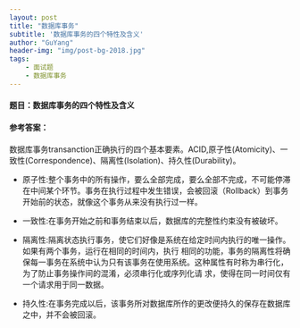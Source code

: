 ```yaml
---
layout: post
title: "数据库事务"
subtitle: '数据库事务的四个特性及含义'
author: "GuYang"
header-img: "img/post-bg-2018.jpg"
tags:    
    - 面试题
    - 数据库事务
---
```


#### **题目**：数据库事务的四个特性及含义

#### **参考答案**：

数据库事务transanction正确执行的四个基本要素。ACID,原子性(Atomicity)、一致性(Correspondence)、隔离性(Isolation)、持久性(Durability)。

* 原子性:整个事务中的所有操作，要么全部完成，要么全部不完成，不可能停滞在中间某个环节。事务在执行过程中发生错误，会被回滚（Rollback）到事务开始前的状态，就像这个事务从来没有执行过一样。

* 一致性:在事务开始之前和事务结束以后，数据库的完整性约束没有被破坏。

* 隔离性:隔离状态执行事务，使它们好像是系统在给定时间内执行的唯一操作。如果有两个事务，运行在相同的时间内，执行 相同的功能，事务的隔离性将确保每一事务在系统中认为只有该事务在使用系统。这种属性有时称为串行化，为了防止事务操作间的混淆，必须串行化或序列化请 求，使得在同一时间仅有一个请求用于同一数据。

* 持久性:在事务完成以后，该事务所对数据库所作的更改便持久的保存在数据库之中，并不会被回滚。